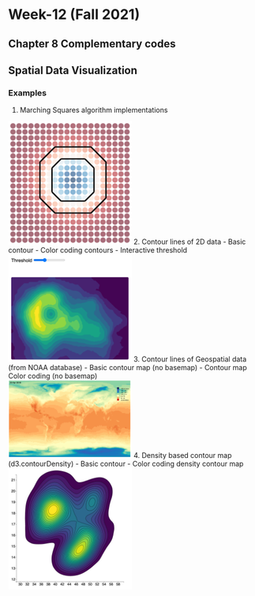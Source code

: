 # Week-12 (Fall 2021)
## Chapter 8 Complementary codes 
## Spatial Data Visualization

### Examples
1. Marching Squares algorithm implementations<br>
<img src='./imgs/Example_01.png' width=250px/>
2. Contour lines of 2D data
    - Basic contour
    - Color coding contours
    - Interactive threshold<br>
    <img src='./imgs/Example_02.png' width=250px/> 
3. Contour lines of Geospatial data (from NOAA database)
    - Basic contour map (no basemap)
    - Contour map Color coding (no basemap)<br>
    <img src='./imgs/Example_03.png' width=250px/>
4. Density based contour map (d3.contourDensity)
    - Basic contour
    - Color coding density contour map<br>
    <img src='./imgs/Example_04.png' width=250px/>
